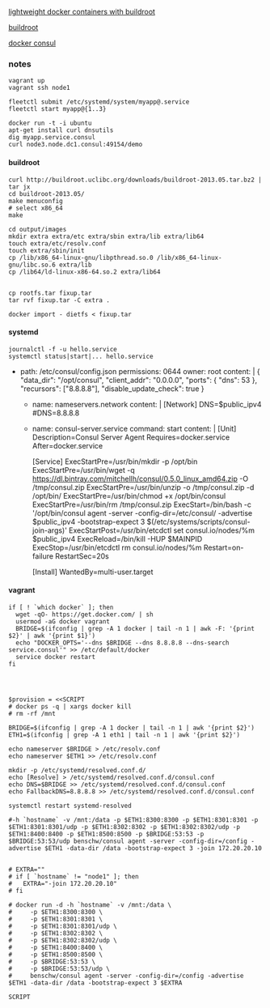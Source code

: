 [lightweight docker containers with buildroot](https://blog.docker.com/2013/06/create-light-weight-docker-containers-buildroot/)

[buildroot](http://buildroot.uclibc.org/)

[docker consul](https://github.com/benschw/docker-consul)



### notes
	
	vagrant up
	vagrant ssh node1

	fleetctl submit /etc/systemd/system/myapp@.service
	fleetctl start myapp@{1..3}

	docker run -t -i ubuntu
	apt-get install curl dnsutils
	dig myapp.service.consul
	curl node3.node.dc1.consul:49154/demo


#### buildroot

	curl http://buildroot.uclibc.org/downloads/buildroot-2013.05.tar.bz2 | tar jx
	cd buildroot-2013.05/
	make menuconfig
	# select x86_64
	make

	cd output/images
	mkdir extra extra/etc extra/sbin extra/lib extra/lib64
	touch extra/etc/resolv.conf
	touch extra/sbin/init
	cp /lib/x86_64-linux-gnu/libpthread.so.0 /lib/x86_64-linux-gnu/libc.so.6 extra/lib
	cp /lib64/ld-linux-x86-64.so.2 extra/lib64


	cp rootfs.tar fixup.tar
	tar rvf fixup.tar -C extra .
	
	docker import - dietfs < fixup.tar

#### systemd

	journalctl -f -u hello.service
	systemctl status|start|... hello.service


  - path: /etc/consul/config.json
    permissions: 0644
    owner: root
    content: |
        {
            "data_dir": "/opt/consul",
            "client_addr": "0.0.0.0",
            "ports": {
                "dns": 53
            },
            "recursors": ["8.8.8.8"],
            "disable_update_check": true
        }

    - name: nameservers.network
      content: |
        [Network]
        DNS=$public_ipv4
        #DNS=8.8.8.8

    - name: consul-server.service
      command: start
      content: |
        [Unit]
        Description=Consul Server Agent
        Requires=docker.service
        After=docker.service

        [Service]
        ExecStartPre=/usr/bin/mkdir -p /opt/bin
        ExecStartPre=/usr/bin/wget -q https://dl.bintray.com/mitchellh/consul/0.5.0_linux_amd64.zip -O /tmp/consul.zip
        ExecStartPre=/usr/bin/unzip -o /tmp/consul.zip -d /opt/bin/
        ExecStartPre=/usr/bin/chmod +x /opt/bin/consul
        ExecStartPre=/usr/bin/rm /tmp/consul.zip
        ExecStart=/bin/bash -c '/opt/bin/consul agent -server -config-dir=/etc/consul/ -advertise $public_ipv4 -bootstrap-expect 3 $(/etc/systems/scripts/consul-join-args)'
        ExecStartPost=/usr/bin/etcdctl set consul.io/nodes/%m $public_ipv4
        ExecReload=/bin/kill -HUP $MAINPID
        ExecStop=/usr/bin/etcdctl rm consul.io/nodes/%m
        Restart=on-failure
        RestartSec=20s

        [Install]
        WantedBy=multi-user.target


#### vagrant


	if [ ! `which docker` ]; then
	  wget -qO- https://get.docker.com/ | sh
	  usermod -aG docker vagrant
	  BRIDGE=$(ifconfig | grep -A 1 docker | tail -n 1 | awk -F: '{print $2}' | awk '{print $1}')
	  echo "DOCKER_OPTS='--dns $BRIDGE --dns 8.8.8.8 --dns-search service.consul'" >> /etc/default/docker
	  service docker restart
	fi




	$provision = <<SCRIPT
	# docker ps -q | xargs docker kill
	# rm -rf /mnt

	BRIDGE=$(ifconfig | grep -A 1 docker | tail -n 1 | awk '{print $2}')
	ETH1=$(ifconfig | grep -A 1 eth1 | tail -n 1 | awk '{print $2}')

	echo nameserver $BRIDGE > /etc/resolv.conf
	echo nameserver $ETH1 >> /etc/resolv.conf

	mkdir -p /etc/systemd/resolved.conf.d/
	echo [Resolve] > /etc/systemd/resolved.conf.d/consul.conf
	echo DNS=$BRIDGE >> /etc/systemd/resolved.conf.d/consul.conf
	echo FallbackDNS=8.8.8.8 >> /etc/systemd/resolved.conf.d/consul.conf

	systemctl restart systemd-resolved

	#-h `hostname` -v /mnt:/data -p $ETH1:8300:8300 -p $ETH1:8301:8301 -p $ETH1:8301:8301/udp -p $ETH1:8302:8302 -p $ETH1:8302:8302/udp -p $ETH1:8400:8400 -p $ETH1:8500:8500 -p $BRIDGE:53:53 -p $BRIDGE:53:53/udp benschw/consul agent -server -config-dir=/config -advertise $ETH1 -data-dir /data -bootstrap-expect 3 -join 172.20.20.10


	# EXTRA=""
	# if [ `hostname` != "node1" ]; then
	#   EXTRA="-join 172.20.20.10"
	# fi

	# docker run -d -h `hostname` -v /mnt:/data \
	#     -p $ETH1:8300:8300 \
	#     -p $ETH1:8301:8301 \
	#     -p $ETH1:8301:8301/udp \
	#     -p $ETH1:8302:8302 \
	#     -p $ETH1:8302:8302/udp \
	#     -p $ETH1:8400:8400 \
	#     -p $ETH1:8500:8500 \
	#     -p $BRIDGE:53:53 \
	#     -p $BRIDGE:53:53/udp \
	#     benschw/consul agent -server -config-dir=/config -advertise $ETH1 -data-dir /data -bootstrap-expect 3 $EXTRA

	SCRIPT

